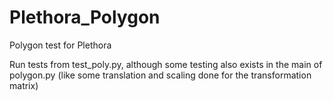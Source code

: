 # Plethora_Polygon
Polygon test for Plethora

Run tests from test_poly.py, although some testing also exists in the main of polygon.py (like some translation and scaling done for the transformation matrix)
